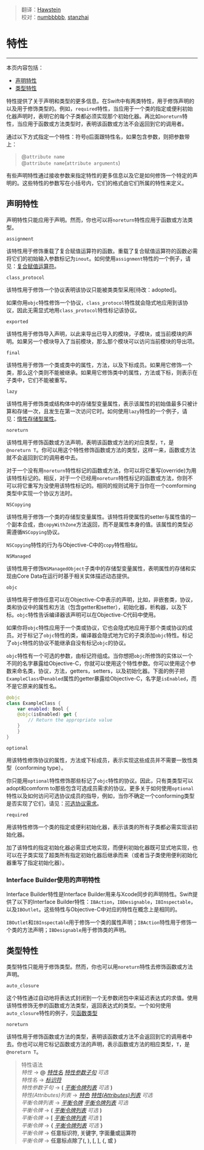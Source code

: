 > 翻译：[Hawstein](https://github.com/Hawstein)  
> 校对：[numbbbbb](https://github.com/numbbbbb), [stanzhai](https://github.com/stanzhai)

<link rel="stylesheet" href="../assets/css/xcode.css">
<script src="../assets/js/highlight.pack.js"></script>
<script>hljs.initHighlightingOnLoad();</script>

# 特性
-----------------

本页内容包括：

- [声明特性](#declaration_attributes)
- [类型特性](#type_attributes)

特性提供了关于声明和类型的更多信息。在Swift中有两类特性，用于修饰声明的以及用于修饰类型的。例如，`required`特性，当应用于一个类的指定或便利初始化器声明时，表明它的每个子类都必须实现那个初始化器。再比如`noreturn`特性，当应用于函数或方法类型时，表明该函数或方法不会返回到它的调用者。

通过以下方式指定一个特性：符号`@`后面跟特性名，如果包含参数，则把参数带上：

> @`attribute name`  
> @`attribute name`(`attribute arguments`)  

有些声明特性通过接收参数来指定特性的更多信息以及它是如何修饰一个特定的声明的。这些特性的参数写在小括号内，它们的格式由它们所属的特性来定义。

<a name="declaration_attributes"></a>
## 声明特性

声明特性只能应用于声明。然而，你也可以将`noreturn`特性应用于函数或方法类型。

`assignment`

该特性用于修饰重载了复合赋值运算符的函数。重载了复合赋值运算符的函数必需将它们的初始输入参数标记为`inout`。如何使用`assignment`特性的一个例子，请见：[复合赋值运算符]()。

`class_protocol`

该特性用于修饰一个协议表明该协议只能被类类型采用[待改：adopted]。

如果你用`objc`特性修饰一个协议，`class_protocol`特性就会隐式地应用到该协议，因此无需显式地用`class_protocol`特性标记该协议。

`exported`

该特性用于修饰导入声明，以此来导出已导入的模块，子模块，或当前模块的声明。如果另一个模块导入了当前模块，那么那个模块可以访问当前模块的导出项。

`final`

该特性用于修饰一个类或类中的属性，方法，以及下标成员。如果用它修饰一个类，那么这个类则不能被继承。如果用它修饰类中的属性，方法或下标，则表示在子类中，它们不能被重写。

`lazy`

该特性用于修饰类或结构体中的存储型变量属性，表示该属性的初始值最多只被计算和存储一次，且发生在第一次访问它时。如何使用`lazy`特性的一个例子，请见：[惰性存储型属性]()。

`noreturn`

该特性用于修饰函数或方法声明，表明该函数或方法的对应类型，`T`，是`@noreturn T`。你可以用这个特性修饰函数或方法的类型，这样一来，函数或方法就不会返回到它的调用者中去。

对于一个没有用`noreturn`特性标记的函数或方法，你可以将它重写(override)为用该特性标记的。相反，对于一个已经用`noreturn`特性标记的函数或方法，你则不可以将它重写为没使用该特性标记的。相同的规则试用于当你在一个comforming类型中实现一个协议方法时。

`NSCopying`

该特性用于修饰一个类的存储型变量属性。该特性将使属性的setter与属性值的一个副本合成，由`copyWithZone`方法返回，而不是属性本身的值。该属性的类型必需遵循`NSCopying`协议。

`NSCopying`特性的行为与Objective-C中的`copy`特性相似。

`NSManaged`

该特性用于修饰`NSManagedObject`子类中的存储型变量属性，表明属性的存储和实现由Core Data在运行时基于相关实体描述动态提供。

`objc`

该特性用于修饰任意可以在Objective-C中表示的声明，比如，非嵌套类，协议，类和协议中的属性和方法（包含getter和setter），初始化器，析构器，以及下标。`objc`特性告诉编译器该声明可以在Objective-C代码中使用。

如果你将`objc`特性应用于一个类或协议，它也会隐式地应用于那个类或协议的成员。对于标记了`objc`特性的类，编译器会隐式地为它的子类添加`objc`特性。标记了`objc`特性的协议不能继承自没有标记`objc`的协议。

`objc`特性有一个可选的参数，由标记符组成。当你想把`objc`所修饰的实体以一个不同的名字暴露给Objective-C，你就可以使用这个特性参数。你可以使用这个参数来命名类，协议，方法，getters，setters，以及初始化器。下面的例子把`ExampleClass`中`enabled`属性的getter暴露给Objective-C，名字是`isEnabled`，而不是它原来的属性名。

```swift
@objc
class ExampleClass {
    var enabled: Bool {
    @objc(isEnabled) get {
        // Return the appropriate value
    }
    }
}
```

`optional`

用该特性修饰协议的属性，方法或下标成员，表示实现这些成员并不需要一致性类型（conforming type）。

你只能用`optional`特性修饰那些标记了`objc`特性的协议。因此，只有类类型可以adopt和comform to那些包含可选成员需求的协议。更多关于如何使用`optional`特性以及如何访问可选协议成员的指导，例如，当你不确定一个conforming类型是否实现了它们，请见：[可选协议需求]()。

`required`

用该特性修饰一个类的指定或便利初始化器，表示该类的所有子类都必需实现该初始化器。

加了该特性的指定初始化器必需显式地实现，而便利初始化器既可显式地实现，也可以在子类实现了超类所有指定初始化器后继承而来（或者当子类使用便利初始化器重写了指定初始化器）。

### Interface Builder使用的声明特性

Interface Builder特性是Interface Builder用来与Xcode同步的声明特性。Swift提供了以下的Interface Builder特性：`IBAction`，`IBDesignable`，`IBInspectable`，以及`IBOutlet`。这些特性与Objective-C中对应的特性在概念上是相同的。

`IBOutlet`和`IBInspectable`用于修饰一个类的属性声明；`IBAction`特性用于修饰一个类的方法声明；`IBDesignable`用于修饰类的声明。

<a name="type_attributes"></a>
## 类型特性

类型特性只能用于修饰类型。然而，你也可以用`noreturn`特性去修饰函数或方法声明。

`auto_closure`

这个特性通过自动地将表达式封闭到一个无参数闭包中来延迟表达式的求值。使用该特性修饰无参的函数或方法类型，返回表达式的类型。一个如何使用`auto_closure`特性的例子，见[函数类型]()

`noreturn`

该特性用于修饰函数或方法的类型，表明该函数或方法不会返回到它的调用者中去。你也可以用它标记函数或方法的声明，表示函数或方法的相应类型，`T`，是`@noreturn T`。

> 特性语法  
> *特性* → **@** [*特性名*](..\chapter3\06_Attributes.html#attribute_name) [*特性参数子句*](..\chapter3\06_Attributes.html#attribute_argument_clause) _可选_  
> *特性名* → [*标识符*](LexicalStructure.html#identifier)  
> *特性参数子句* → **(** [*平衡令牌列表*](..\chapter3\06_Attributes.html#balanced_tokens) _可选_ **)**  
> *特性(Attributes)列表* → [*特色*](..\chapter3\06_Attributes.html#attribute) [*特性(Attributes)列表*](..\chapter3\06_Attributes.html#attributes) _可选_  
> *平衡令牌列表* → [*平衡令牌*](..\chapter3\06_Attributes.html#balanced_token) [*平衡令牌列表*](..\chapter3\06_Attributes.html#balanced_tokens) _可选_  
> *平衡令牌* → **(** [*平衡令牌列表*](..\chapter3\06_Attributes.html#balanced_tokens) _可选_ **)**  
> *平衡令牌* → **[** [*平衡令牌列表*](..\chapter3\06_Attributes.html#balanced_tokens) _可选_ **]**  
> *平衡令牌* → **{** [*平衡令牌列表*](..\chapter3\06_Attributes.html#balanced_tokens) _可选_ **}**  
> *平衡令牌* → **任意标识符, 关键字, 字面量或运算符**  
> *平衡令牌* → **任意标点除了(, ), [, ], {, 或 }**
